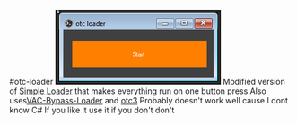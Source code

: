 #otc-loader
![screenshot](https://github.com/flare-cyber/otc-loader/raw/main/miscs/Loader.PNG)
Modified version of [Simple Loader](https://github.com/WilsonPublic/SimpleLoader) that makes everything run on one button press
Also uses[VAC-Bypass-Loader](https://github.com/danielkrupinski/VAC-Bypass-Loader) and [otc3](https://anonfiles.com/bcS7F2wcp8/otv3_dll)
Probably doesn't work well cause I dont know C#
If you like it use it if you don't don't
